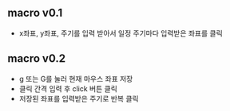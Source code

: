 ## macro v0.1
- x좌표, y좌표, 주기를 입력 받아서 일정 주기마다 입력받은 좌표를 클릭

## macro v0.2
- g 또는 G를 눌러 현재 마우스 좌표 저장
- 클릭 간격 입력 후 click 버튼 클릭
- 저장된 좌표를 입력받은 주기로 반복 클릭

